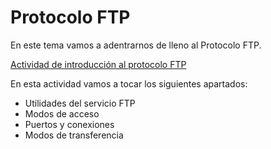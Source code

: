 # Protocolo FTP
En este tema vamos a adentrarnos de lleno al Protocolo FTP. 


[Actividad de introducción al protocolo FTP](./FTP4/ActividadFTP.md)

En esta actividad vamos a tocar los siguientes apartados:
* Utilidades del servicio FTP
* Modos de acceso
* Puertos y conexiones
* Modos de transferencia

